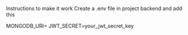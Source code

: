 Instructions to make it work
Create a .env file in project backend and add this

MONGODB_URI=
JWT_SECRET=your_jwt_secret_key
